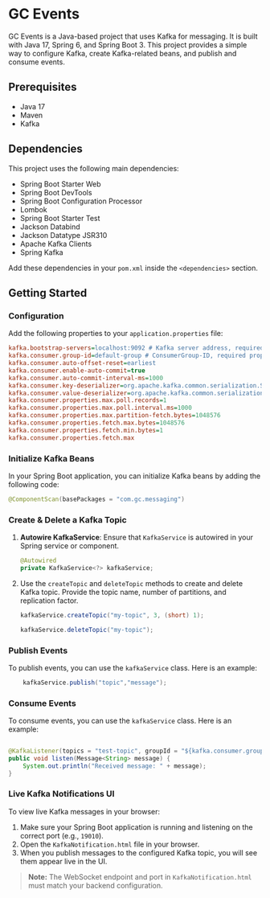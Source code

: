 # GC Events

GC Events is a Java-based project that uses Kafka for messaging. It is built with Java 17, Spring 6, and Spring Boot 3.
This project provides a simple way to configure Kafka, create Kafka-related beans, and publish and consume events.

## Prerequisites

- Java 17
- Maven
- Kafka

## Dependencies

This project uses the following main dependencies:

- Spring Boot Starter Web
- Spring Boot DevTools
- Spring Boot Configuration Processor
- Lombok
- Spring Boot Starter Test
- Jackson Databind
- Jackson Datatype JSR310
- Apache Kafka Clients
- Spring Kafka

Add these dependencies in your `pom.xml` inside the `<dependencies>` section.

## Getting Started

### Configuration

Add the following properties to your `application.properties` file:

```ini
kafka.bootstrap-servers=localhost:9092 # Kafka server address, required property
kafka.consumer.group-id=default-group # ConsumerGroup-ID, required property
kafka.consumer.auto-offset-reset=earliest
kafka.consumer.enable-auto-commit=true
kafka.consumer.auto-commit-interval-ms=1000
kafka.consumer.key-deserializer=org.apache.kafka.common.serialization.StringDeserializer
kafka.consumer.value-deserializer=org.apache.kafka.common.serialization.StringDeserializer
kafka.consumer.properties.max.poll.records=1
kafka.consumer.properties.max.poll.interval.ms=1000
kafka.consumer.properties.max.partition-fetch.bytes=1048576
kafka.consumer.properties.fetch.max.bytes=1048576
kafka.consumer.properties.fetch.min.bytes=1
kafka.consumer.properties.fetch.max
```

### Initialize Kafka Beans

In your Spring Boot application, you can initialize Kafka beans by adding the following code:

```java
@ComponentScan(basePackages = "com.gc.messaging")
```

### Create & Delete a Kafka Topic

1. **Autowire KafkaService**: Ensure that `KafkaService` is autowired in your Spring service or component.

    ```java
    @Autowired
    private KafkaService<?> kafkaService;
    ```

2. Use the `createTopic` and `deleteTopic` methods to create and delete Kafka topic. Provide the topic name, number of
   partitions, and replication factor.

    ```java
    kafkaService.createTopic("my-topic", 3, (short) 1);
    ```
    ```java
    kafkaService.deleteTopic("my-topic");
    ```

### Publish Events

To publish events, you can use the `kafkaService` class. Here is an example:

```java
    kafkaService.publish("topic","message");
```

### Consume Events

To consume events, you can use the `kafkaService` class. Here is an example:

```java

@KafkaListener(topics = "test-topic", groupId = "${kafka.consumer.group-id}", errorHandler = "listenerErrorHandler")
public void listen(Message<String> message) {
    System.out.println("Received message: " + message);
}
```
### Live Kafka Notifications UI

To view live Kafka messages in your browser:

1. Make sure your Spring Boot application is running and listening on the correct port (e.g., `19010`).
2. Open the `KafkaNotification.html` file in your browser.
3. When you publish messages to the configured Kafka topic, you will see them appear live in the UI.

> **Note:** The WebSocket endpoint and port in `KafkaNotification.html` must match your backend configuration.



